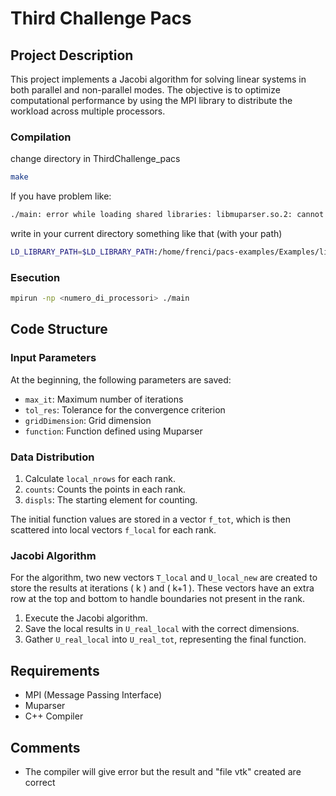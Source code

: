 
# Third Challenge Pacs

## Project Description

This project implements a Jacobi algorithm for solving linear systems in both parallel and non-parallel modes. The objective is to optimize computational performance by using the MPI library to distribute the workload across multiple processors.

### Compilation
change directory in ThirdChallenge_pacs

```sh
make
```

If you have problem like:
```sh
./main: error while loading shared libraries: libmuparser.so.2: cannot open shared object file: No such file or directory
```

write in your current directory something like that (with your path)
```sh
LD_LIBRARY_PATH=$LD_LIBRARY_PATH:/home/frenci/pacs-examples/Examples/lib 
```

### Esecution

```sh
mpirun -np <numero_di_processori> ./main
```

## Code Structure

### Input Parameters

At the beginning, the following parameters are saved:
- `max_it`: Maximum number of iterations
- `tol_res`: Tolerance for the convergence criterion
- `gridDimension`: Grid dimension
- `function`: Function defined using Muparser

### Data Distribution

1. Calculate `local_nrows` for each rank.
2. `counts`: Counts the points in each rank.
3. `displs`: The starting element for counting.

The initial function values are stored in a vector `f_tot`, which is then scattered into local vectors `f_local` for each rank.

### Jacobi Algorithm

For the algorithm, two new vectors `T_local` and `U_local_new` are created to store the results at iterations \( k \) and \( k+1 \). These vectors have an extra row at the top and bottom to handle boundaries not present in the rank.

1. Execute the Jacobi algorithm.
2. Save the local results in `U_real_local` with the correct dimensions.
3. Gather `U_real_local` into `U_real_tot`, representing the final function.

## Requirements

- MPI (Message Passing Interface)
- Muparser
- C++ Compiler

## Comments

- The compiler will give error but the result and "file vtk" created are correct
